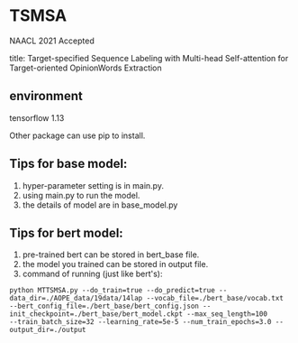 # TSMSA
NAACL 2021 Accepted

title: Target-specified Sequence Labeling with Multi-head Self-attention for Target-oriented OpinionWords Extraction

## environment
tensorflow 1.13

Other package can use pip to install.

## Tips for base model:
1. hyper-parameter setting is in main.py.
2. using main.py to run the model.
3. the details of model are in base_model.py

## Tips for bert model:
1. pre-trained bert can be stored in bert_base file.
2. the model you trained can be stored in output file.
3. command of running (just like bert's):
```
python MTTSMSA.py --do_train=true --do_predict=true --data_dir=./AOPE_data/19data/14lap --vocab_file=./bert_base/vocab.txt
--bert_config_file=./bert_base/bert_config.json --init_checkpoint=./bert_base/bert_model.ckpt --max_seq_length=100
--train_batch_size=32 --learning_rate=5e-5 --num_train_epochs=3.0 --output_dir=./output
```

